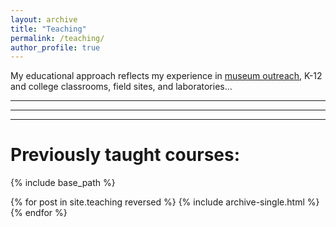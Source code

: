 ```yaml
---
layout: archive
title: "Teaching"
permalink: /teaching/
author_profile: true
---
```


My educational approach reflects my experience in [museum outreach](outreach.md), K-12 and college classrooms, field sites, and laboratories...

---
---
---

# Previously taught courses:
{% include base_path %}

{% for post in site.teaching reversed %}
  {% include archive-single.html %}
{% endfor %}
